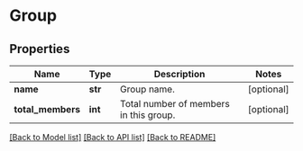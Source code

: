 # Group

## Properties
Name | Type | Description | Notes
------------ | ------------- | ------------- | -------------
**name** | **str** | Group name. | [optional] 
**total_members** | **int** | Total number of members in this group. | [optional] 

[[Back to Model list]](../README.md#documentation-for-models) [[Back to API list]](../README.md#documentation-for-api-endpoints) [[Back to README]](../README.md)

